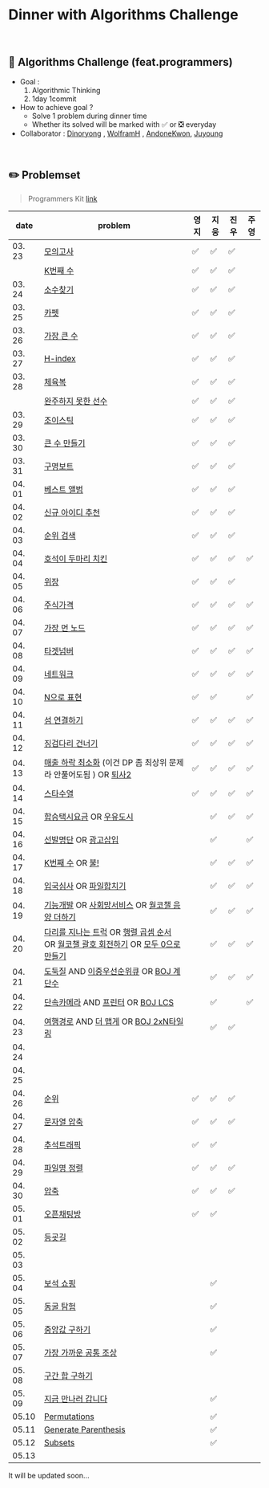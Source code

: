 # Dinner with Algorithms Challenge

<br>

## :notebook_with_decorative_cover: Algorithms Challenge (feat.programmers)

- Goal :
  1. Algorithmic Thinking
  2. 1day 1commit
- How to achieve goal ?
  - Solve 1 problem during dinner time
  - Whether its solved will be marked with :white_check_mark: or :negative_squared_cross_mark: everyday
- Collaborator : [Dinoryong](https://github.com/Dinoryong) , [WolframH]() , [AndoneKwon](), [Juyoung]()

<br>

## :pencil2: Problemset

> Programmers Kit [link](https://programmers.co.kr/learn/challenges)

| date   | problem                                                                               | 영지 | 지웅 | 진우 | 주영 |
| ------ | ------------------------------------------------------------------------------------- | ----- | ---- | ---- | ---- |
| 03. 23 | [모의고사](https://programmers.co.kr/learn/courses/30/lessons/42840?language=python3) | ✅ | ✅ | ✅ ||
|        | [K번째 수](https://programmers.co.kr/learn/courses/30/lessons/42748)                  | ✅ | ✅ | ✅ ||
| 03. 24 | [소수찾기](https://programmers.co.kr/learn/courses/30/lessons/42839)                  | ✅ | ✅ | ✅ ||
| 03. 25 | [카펫](https://programmers.co.kr/learn/courses/30/lessons/42842)                      | ✅ | ✅ | ✅ ||
| 03. 26 | [가장 큰 수](https://programmers.co.kr/learn/courses/30/lessons/42746)                | ✅ | ✅ | ✅ ||
| 03. 27 | [H-index](https://programmers.co.kr/learn/courses/30/lessons/42747)                   | ✅ | ✅ | ✅ ||
| 03. 28 | [체육복](https://programmers.co.kr/learn/courses/30/lessons/42862)                    | ✅ | ✅ | ✅ ||
|        | [완주하지 못한 선수](https://programmers.co.kr/learn/courses/30/lessons/42576)        | ✅ | ✅ | ✅ ||
| 03. 29 | [조이스틱](https://programmers.co.kr/learn/courses/30/lessons/42860)                  | ✅ | ✅ | ✅ ||
| 03. 30 | [큰 수 만들기](https://programmers.co.kr/learn/courses/30/lessons/42883)              | ✅ | ✅ | ✅ ||
| 03. 31 | [구명보트](https://programmers.co.kr/learn/courses/30/lessons/42885)                  | ✅ | ✅ | ✅ ||
| 04. 01 | [베스트 앨범](https://programmers.co.kr/learn/courses/30/lessons/42579)               | ✅ | ✅ | ✅ ||
| 04. 02 | [신규 아이디 추천](https://programmers.co.kr/learn/courses/30/lessons/72410)          | ✅ | ✅ | ✅ ||
| 04. 03 | [순위 검색](https://programmers.co.kr/learn/courses/30/lessons/72412)                 | ✅ | ✅ | ✅ ||
| 04. 04 |  [호석이 두마리 치킨](https://www.acmicpc.net/problem/21278)                           | ✅ | ✅ | ✅ |✅|
| 04. 05 | [위장](https://programmers.co.kr/learn/courses/30/lessons/42578)                      | ✅ | ✅ | ✅ ||
| 04. 06 | [주식가격](https://programmers.co.kr/learn/courses/30/lessons/42584)                  | ✅ | ✅ | ✅ | ✅ |
| 04. 07 | [가장 먼 노드](https://programmers.co.kr/learn/courses/30/lessons/49189)              | ✅ | ✅ | ✅ | ✅ |
| 04. 08 | [타겟넘버](https://programmers.co.kr/learn/courses/30/lessons/43165)                 | ✅ | ✅ | ✅ | ✅ |
| 04. 09 | [네트워크](https://programmers.co.kr/learn/courses/30/lessons/43162)                 | ✅ | ✅ | ✅ | ✅ |
| 04. 10 | [N으로 표현](https://programmers.co.kr/learn/courses/30/lessons/42895)               | ✅ | ✅ |  | ✅ |
| 04. 11 | [섬 연결하기](https://programmers.co.kr/learn/courses/30/lessons/42861)               | ✅ | ✅ | ✅ | ✅ |
| 04. 12 | [징검다리 건너기](https://programmers.co.kr/learn/courses/30/lessons/64062)         | ✅ | ✅ | ✅ | ✅ |
| 04. 13 | [매출 하락 최소화](https://programmers.co.kr/learn/courses/30/lessons/72416) (이건 DP 좀 최상위 문제라 안풀어도됨         )  OR [퇴사2](https://www.acmicpc.net/problem/15486)                                                         | ✅ | ✅ | ✅ | ✅ |
| 04. 14 | [스타수열](https://programmers.co.kr/learn/courses/30/lessons/70130)                 | ✅ | ✅ | ✅ | ✅ |
| 04. 15 | [합승택시요금](https://programmers.co.kr/learn/courses/30/lessons/72413) OR [우유도시](https://www.acmicpc.net/problem/14722)                                                                                                                                          | | ✅ | ✅ | ✅|
| 04. 16 | [선발명단](https://www.acmicpc.net/problem/3980) OR [광고삽입](https://programmers.co.kr/learn/courses/30/lessons/72414)                                                                                                                                              | | ✅ | |✅|
| 04. 17 | [K번째 수](https://www.acmicpc.net/problem/1300) OR    [불!](https://www.acmicpc.net/problem/4179)  | | ✅ | ✅ | ✅ |
| 04. 18 | [입국심사](https://programmers.co.kr/learn/courses/30/lessons/43238) OR [파일합치기](https://www.acmicpc.net/problem/11066) |  | ✅ | ✅ |    ✅      |
| 04. 19 | [기능개발](https://programmers.co.kr/learn/courses/30/lessons/42586) OR [사회망서비스](https://www.acmicpc.net/problem/2533) OR [월코챌 음양 더하기](https://programmers.co.kr/learn/courses/30/lessons/76501) |     | ✅  | ✅ |     ✅     |
| 04. 20 | [다리를 지나는 트럭](https://programmers.co.kr/learn/courses/30/lessons/42583) OR [행렬 곱셈 순서](https://www.acmicpc.net/problem/11049) OR [월코챌 괄호 회전하기](https://programmers.co.kr/learn/courses/30/lessons/76502) OR [모두 0으로 만들기](https://programmers.co.kr/learn/courses/30/lessons/76503) |    | ✅  | ✅ |     ✅     |
| 04. 21 | [도둑질](https://programmers.co.kr/learn/courses/30/lessons/42897) AND [이중우선순위큐](https://programmers.co.kr/learn/courses/30/lessons/42628) OR [BOJ 계단수](https://www.acmicpc.net/problem/1562) |   | ✅ | ✅ |     ✅     |
| 04. 22 | [단속카메라](https://programmers.co.kr/learn/courses/30/lessons/42884) AND [프린터](https://programmers.co.kr/learn/courses/30/lessons/42587) OR [BOJ LCS](https://www.acmicpc.net/problem/9252) |   | ✅ |      |       ✅   |
| 04. 23 | [여행경로](https://programmers.co.kr/learn/courses/30/lessons/43164) AND [더 맵게](https://programmers.co.kr/learn/courses/30/lessons/42626) OR [BOJ 2xN타일링](https://www.acmicpc.net/problem/11726) |   | ✅ | ✅ |          |
| 04. 24 |                                                              |                    |      |      |          |
| 04. 25 |                                                              |                    |      |      |          |
| 04. 26 | [순위](https://programmers.co.kr/learn/courses/30/lessons/49191) | :white_check_mark: | ✅ | ✅ |      |
| 04. 27 | [문자열 압축](https://programmers.co.kr/learn/courses/30/lessons/60057) | :white_check_mark: | ✅ | ✅ |     |
| 04. 28 | [추석트래픽](https://programmers.co.kr/learn/courses/30/lessons/17676) | :white_check_mark: | ✅ |   |    |
| 04. 29 | [파일명 정렬](https://programmers.co.kr/learn/courses/30/lessons/17686) | :white_check_mark: | :white_check_mark: | ✅ |    |
| 04. 30 | [압축](https://programmers.co.kr/learn/courses/30/lessons/17684) | :white_check_mark: | :white_check_mark:  | ✅ |   |
| 05. 01 | [오픈채팅방](https://programmers.co.kr/learn/courses/30/lessons/42888) | :white_check_mark: | ✅ | | |
| 05. 02 | [등굣길](https://programmers.co.kr/learn/courses/30/lessons/42898) | | | | |
| 05. 03 |  | | | | |
| 05. 04 | [보석 쇼핑](https://programmers.co.kr/learn/courses/30/lessons/67258) | | :white_check_mark: | | |
| 05. 05 | [동굴 탐험](https://programmers.co.kr/learn/courses/30/lessons/67260) | | :white_check_mark: | | |
| 05. 06 | [중앙값 구하기](https://www.acmicpc.net/problem/2696)| | ✅ | | |
| 05. 07 | [가장 가까운 공통 조상](https://www.acmicpc.net/problem/3584)| | ✅ | | |
| 05. 08 | [구간 합 구하기](https://www.acmicpc.net/problem/2042) | | | | |
| 05. 09 | [지금 만나러 갑니다](https://www.acmicpc.net/problem/18235) | | ✅ | | |
| 05.10 | [Permutations](https://leetcode.com/problems/permutations/) | | :white_check_mark: | | |
| 05.11 | [Generate Parenthesis](https://leetcode.com/problems/generate-parentheses/) | | ✅ | | |
| 05.12 | [Subsets](https://leetcode.com/problems/subsets/) | | ✅ | | |
| 05.13 | | | | | |

It will be updated soon...
